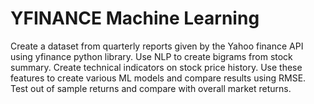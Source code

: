 # YFINANCE Machine Learning
Create a dataset from quarterly reports given by the Yahoo finance API using yfinance python library. Use NLP to create bigrams from stock summary. Create technical indicators on stock price history. Use these features to create various ML models and compare results using RMSE. Test out of sample returns and compare with overall market returns. 
